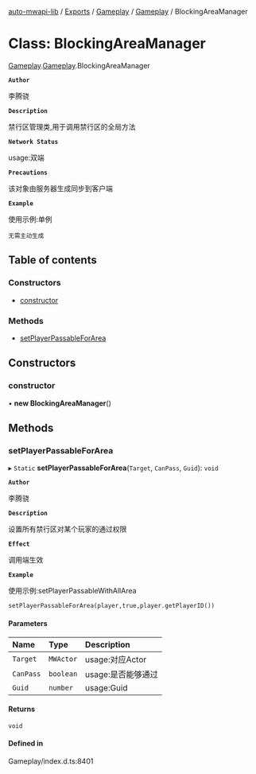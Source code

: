 [auto-mwapi-lib](../README.md) / [Exports](../modules.md) / [Gameplay](../modules/Gameplay.md) / [Gameplay](../modules/Gameplay.Gameplay.md) / BlockingAreaManager

# Class: BlockingAreaManager

[Gameplay](../modules/Gameplay.md).[Gameplay](../modules/Gameplay.Gameplay.md).BlockingAreaManager

**`Author`**

李腾骁

**`Description`**

禁行区管理类,用于调用禁行区的全局方法

**`Network Status`**

usage:双端

**`Precautions`**

该对象由服务器生成同步到客户端

**`Example`**

使用示例:单例
```
无需主动生成
```

## Table of contents

### Constructors

- [constructor](Gameplay.Gameplay.BlockingAreaManager.md#constructor)

### Methods

- [setPlayerPassableForArea](Gameplay.Gameplay.BlockingAreaManager.md#setplayerpassableforarea)

## Constructors

### constructor

• **new BlockingAreaManager**()

## Methods

### setPlayerPassableForArea

▸ `Static` **setPlayerPassableForArea**(`Target`, `CanPass`, `Guid`): `void`

**`Author`**

李腾骁

**`Description`**

设置所有禁行区对某个玩家的通过权限

**`Effect`**

调用端生效

**`Example`**

使用示例:setPlayerPassableWithAllArea
```
setPlayerPassableForArea(player,true,player.getPlayerID())
```

#### Parameters

| Name | Type | Description |
| :------ | :------ | :------ |
| `Target` | `MWActor` | usage:对应Actor |
| `CanPass` | `boolean` | usage:是否能够通过 |
| `Guid` | `number` | usage:Guid |

#### Returns

`void`

#### Defined in

Gameplay/index.d.ts:8401
